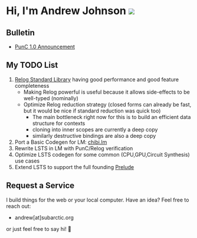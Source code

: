 # Hi, I'm Andrew Johnson ![](https://komarev.com/ghpvc/?username=andrew-johnson-4)

## Bulletin

* [PunC 1.0 Announcement](https://medium.com/@andrew_johnson_4/project-milestone-punc-1-0-and-lm-specifications-61602ca551fb)

## My TODO List

1. [Relog Standard Library](https://github.com/andrew-johnson-4/InPlace/issues/7) having good performance and good feature completeness
   * Making Relog powerful is useful because it allows side-effects to be well-typed (nominally)
   * Optimize Relog reduction strategy (closed forms can already be fast, but it would be nice if standard reduction was quick too)
      * The main bottleneck right now for this is to build an efficient data structure for contexts
      * cloning into inner scopes are currently a deep copy
      * similarly destructive bindings are also a deep copy 
3. Port a Basic Codegen for LM: [chibi.lm](https://github.com/rui314/chibicc)
4. Rewrite LSTS in LM with PunC/Relog verification
5. Optimize LSTS codegen for some common (CPU,GPU,Circuit Synthesis) use cases
6. Extend LSTS to support the full founding [Prelude](https://github.com/andrew-johnson-4/perplexity/blob/main/categorical_prelude.md)

## Request a Service

I build things for the web or your local computer. Have an idea? Feel free to reach out:
* andrew[at]subarctic.org

or just feel free to say hi! 👋
